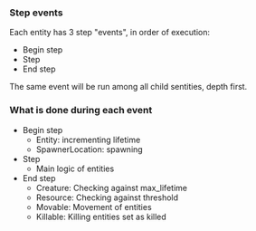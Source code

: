 
### Step events

Each entity has 3 step "events", in order of execution:

- Begin step
- Step
- End step

The same event will be run among all child sentities, depth first.

### What is done during each event

- Begin step
  - Entity: incrementing lifetime
  - SpawnerLocation: spawning
- Step
  - Main logic of entities
- End step
  - Creature: Checking against max_lifetime
  - Resource: Checking against threshold
  - Movable: Movement of entities
  - Killable: Killing entities set as killed
